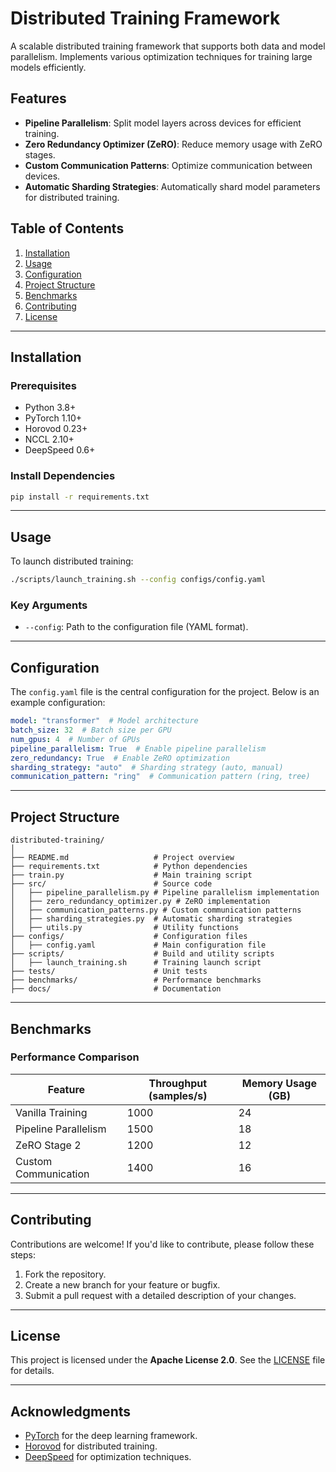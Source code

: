 # Distributed Training Framework

A scalable distributed training framework that supports both data and model parallelism. Implements various optimization techniques for training large models efficiently.

## Features
- **Pipeline Parallelism**: Split model layers across devices for efficient training.
- **Zero Redundancy Optimizer (ZeRO)**: Reduce memory usage with ZeRO stages.
- **Custom Communication Patterns**: Optimize communication between devices.
- **Automatic Sharding Strategies**: Automatically shard model parameters for distributed training.

## Table of Contents
1. [Installation](#installation)
2. [Usage](#usage)
3. [Configuration](#configuration)
4. [Project Structure](#project-structure)
5. [Benchmarks](#benchmarks)
6. [Contributing](#contributing)
7. [License](#license)

---

## Installation

### Prerequisites
- Python 3.8+
- PyTorch 1.10+
- Horovod 0.23+
- NCCL 2.10+
- DeepSpeed 0.6+

### Install Dependencies
```bash
pip install -r requirements.txt
```

---

## Usage

To launch distributed training:
```bash
./scripts/launch_training.sh --config configs/config.yaml
```

### Key Arguments
- `--config`: Path to the configuration file (YAML format).

---

## Configuration

The `config.yaml` file is the central configuration for the project. Below is an example configuration:

```yaml
model: "transformer"  # Model architecture
batch_size: 32  # Batch size per GPU
num_gpus: 4  # Number of GPUs
pipeline_parallelism: True  # Enable pipeline parallelism
zero_redundancy: True  # Enable ZeRO optimization
sharding_strategy: "auto"  # Sharding strategy (auto, manual)
communication_pattern: "ring"  # Communication pattern (ring, tree)
```

---

## Project Structure

```
distributed-training/
│
├── README.md                   # Project overview
├── requirements.txt            # Python dependencies
├── train.py                    # Main training script
├── src/                        # Source code
│   ├── pipeline_parallelism.py # Pipeline parallelism implementation
│   ├── zero_redundancy_optimizer.py # ZeRO implementation
│   ├── communication_patterns.py # Custom communication patterns
│   ├── sharding_strategies.py  # Automatic sharding strategies
│   ├── utils.py                # Utility functions
├── configs/                    # Configuration files
│   ├── config.yaml             # Main configuration file
├── scripts/                    # Build and utility scripts
│   ├── launch_training.sh      # Training launch script
├── tests/                      # Unit tests
├── benchmarks/                 # Performance benchmarks
├── docs/                       # Documentation
```

---

## Benchmarks

### Performance Comparison
| Feature               | Throughput (samples/s) | Memory Usage (GB) |
|-----------------------|------------------------|-------------------|
| Vanilla Training      | 1000                   | 24                |
| Pipeline Parallelism  | 1500                   | 18                |
| ZeRO Stage 2          | 1200                   | 12                |
| Custom Communication  | 1400                   | 16                |

---

## Contributing

Contributions are welcome! If you'd like to contribute, please follow these steps:
1. Fork the repository.
2. Create a new branch for your feature or bugfix.
3. Submit a pull request with a detailed description of your changes.

---

## License

This project is licensed under the **Apache License 2.0**. See the [LICENSE](LICENSE) file for details.

---

## Acknowledgments
- [PyTorch](https://pytorch.org/) for the deep learning framework.
- [Horovod](https://horovod.ai/) for distributed training.
- [DeepSpeed](https://www.deepspeed.ai/) for optimization techniques.

